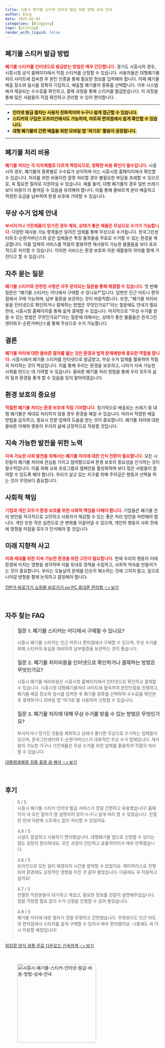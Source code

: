 ```yaml
---
title: 시흥시 폐기물 스티커 인터넷 발급 비용 방법 상세 안내
author: bing
date: 2025-02-01
categories: [Blogging]
tags: [writing]
render_with_liquid: false
---
```



<h2 id='폐기물 스티커 발급 방법'>폐기물 스티커 발급 방법</h2>

<p><b><span style="color: #ee2323;">폐기물 스티커를 인터넷으로 발급받는 방법은 매우 간단합니다.</span></b> 경기도 시흥시의 경우, 시흥시청 공식 홈페이지에서 직접 스티커를 신청할 수 있습니다. 사용자들은 대형폐기물처리 사이트에 접속한 후 본인 인증을 통해 필요한 정보를 입력해야 합니다. 이때 폐기물 배출 장소와 일시를 정확히 기입하고, 배출할 폐기물의 종류를 선택합니다. 이후 시스템에서 제공되는 수수료를 확인하고, 결제 과정을 통해 스티커를 발급받습니다. 이 과정을 통해 많은 사람들이 직접 확인하고 관리할 수 있어 편리합니다.</p>

<hr />

<ul>
    <li><b><span style="background-color: #ffe066;">인터넷 발급 절차는 사용자 친화적이며 누구나 쉽게 접근할 수 있습니다.</span></b></li>
    <li><b><span style="background-color: #ffe066;">스티커의 구입은 오프라인에서도 가능하여, 마트와 편의점에서 쉽게 확인할 수 있습니다.</span></b></li>
    <li><b><span style="background-color: #ffe066;">대형 폐기물의 간편 배출을 위한 모바일 앱 '여기로' 활용이 권장됩니다.</span></b></li>
</ul>

<hr />

<h2 id='폐기물 처리 비용'>폐기물 처리 비용</h2>

<p><b><span style="color: #ee2323;">폐기물 처리는 각 지자체별로 다르게 책정되므로, 정확한 비용 확인이 필수입니다.</span></b> 시흥시의 경우, 폐기물의 종류별로 수수료가 상이하며 이는 시흥시청 홈페이지에서 확인할 수 있습니다. 처리를 위한 비용이란 잘못 처리할 경우 불필요한 부담을 초래할 수 있으므로, 꼭 필요한 절차로 지원하실 수 있습니다. 예를 들어, 대형 폐기물의 경우 일반 쓰레기보다 비용이 더 들어갈 수 있음을 유의해야 합니다. 이를 통해 올바르게 분리 배출하고 적정한 요금을 납부하여 환경 보호에 기여할 수 있습니다.</p>

<h2 id='무상 수거 업체 안내'>무상 수거 업체 안내</h2>

<p><b><span style="color: #ee2323;">부서지거나 가전제품이 망가진 경우 제외, 상태가 좋은 제품은 무상으로 수거가 가능합니다.</span></b> 다양한 재사용 가능 항목들은 알려진 업체를 통해 무상으로 수거됩니다. 한국그린센터와 E-순환거버넌스와 같은 업체들은 특정 품목들을 무료로 수거할 수 있는 환경을 제공합니다. 이들 업체의 서비스를 적절히 활용하면 재사용이 가능한 물품들을 보다 효과적으로 처리할 수 있습니다. 이러한 서비스는 환경 보호와 자원 재활용의 의미를 함께 가진다고 할 수 있습니다.</p>

<h2 id='자주 묻는 질문'>자주 묻는 질문</h2>

<p><b><span style="color: #ee2323;">폐기물 스티커와 관련된 사항은 자주 문의되는 질문을 통해 해결할 수 있습니다.</span></b> 첫 번째 질문은 "폐기물 스티커는 어디에서 구매할 수 있나요?"입니다. 답변은 인근 마트나 편의점에서 구매 가능하며, 납부 필증을 보관하는 것이 바람직합니다. 또한, "폐기물 처리비용을 인터넷으로 확인하거나 결제하는 방법은 무엇인가요?"라는 질문에도 안내가 필요한데, 시흥시청 홈페이지를 통해 쉽게 결제할 수 있습니다. 마지막으로 "무상 수거를 받을 수 있는 방법은 무엇인가요?"라는 질문에 대해서는, 상태가 좋은 물품들은 한국그린센터와 E-순환거버넌스를 통해 무상으로 수거 가능합니다.</p>

<h2 id='결론'>결론</h2>

<p><b><span style="color: #ee2323;">폐기물 처리에 대한 올바른 절차를 밟는 것은 환경과 법적 문제예방에 중요한 역할을 합니다.</span></b> 시흥시에서 폐기물 스티커를 인터넷으로 발급받고, 무상 수거 업체를 활용하여 적절히 처리하는 것이 핵심입니다. 이를 통해 우리는 환경을 보호하고, 나아가 지속 가능한 사회를 만드는 데 기여할 수 있습니다. 올바른 폐기물 처리 방법을 통해 우리 모두의 삶의 질과 환경을 좋게 할 수 있음을 잊지 말아야겠습니다.</p>

<h2 id='환경 보호의 중요성'>환경 보호의 중요성</h2>

<p><b><span style="color: #ee2323;">적절한 폐기물 처리는 환경 보호에 직접 기여합니다.</span></b> 정기적으로 배출되는 쓰레기 중 대형 폐기물은 제대로 처리하지 않을 경우 환경을 해칠 수 있습니다. 따라서 적정한 배출 방법을 습득하고, 필요시 전문 업체의 도움을 받는 것이 중요합니다. 폐기물 처리에 대한 올바른 이해와 행동이 우리의 삶에 긍정적으로 작용할 것입니다.</p>

<h2 id='지속 가능한 발전을 위한 노력'>지속 가능한 발전을 위한 노력</h2>

<p><b><span style="color: #ee2323;">지속 가능한 사회 발전을 위해서는 폐기물 처리에 대한 인식 전환이 필요합니다.</span></b> 모든 시민들이 폐기물 처리에 관심을 가지고 참여함으로써 환경 보호의 중요성을 인식하는 것이 필수적입니다. 이를 위해 교육 프로그램과 캠페인을 활성화하여 보다 많은 사람들이 참여할 수 있도록 해야 합니다. 우리가 살고 있는 지구를 위해 주의깊은 행동과 선택을 하는 것이 무엇보다 중요합니다.</p>

<h2 id='사회적 책임'>사회적 책임</h2>

<p><b><span style="color: #ee2323;">기업과 개인 모두가 환경 보호를 위한 사회적 책임을 다해야 합니다.</span></b> 기업들은 폐기물 관리 방안을 적극적으로 고민하고 사용자가 체감할 수 있는 좋은 처리 방안을 마련해야 합니다. 개인 또한 작은 실천으로 큰 변화를 이끌어낼 수 있으며, 개인의 행동이 사회 전체에 영향을 미침을 모두가 인식해야 할 것입니다.</p>

<h2 id='미래 지향적 사고'>미래 지향적 사고</h2>

<p><b><span style="color: #ee2323;">미래 세대를 위한 지속 가능한 환경을 위한 고민이 필요합니다.</span></b> 현재 우리의 행동이 미래 환경에 미치는 영향을 생각하며 이를 토대로 정책을 수립하고, 사회적 약속을 만들어가는 것이 중요합니다. 우리는 오늘날의 문제를 단순히 해소하는 것에 그치지 말고, 앞으로 나아갈 방향을 함께 논의하고 결정해야 합니다.</p>


<p><a class="click-button" title="11번가 바로가기 쇼핑몰 바로가기 on PC 휴대폰 편리함" href="https://afficreate.github.io/posts/11%EB%B2%88%EA%B0%80-%EB%B0%94%EB%A1%9C%EA%B0%80%EA%B8%B0-%EC%87%BC%ED%95%91%EB%AA%B0-%EB%B0%94%EB%A1%9C%EA%B0%80%EA%B8%B0-on-PC-%ED%9C%B4%EB%8C%80%ED%8F%B0-%ED%8E%B8%EB%A6%AC%ED%95%A8/" rel="dofollow">11번가 바로가기 쇼핑몰 바로가기 on PC 휴대폰 편리함 👈 보기</a></p><br>
<h2 id='자주_찾는_FAQ'>자주 찾는 FAQ</h2>
<div itemscope="" itemtype="https://schema.org/FAQPage"> 
<blockquote> 
<div itemscope="" itemprop="mainEntity" itemtype="https://schema.org/Question"> 
<h3 itemprop="name">질문 1. 폐기물 스티커는 어디에서 구매할 수 있나요?</h3> 
<div itemscope="" itemprop="acceptedAnswer" itemtype="https://schema.org/Answer"> 
<span itemprop="text"> 
<p>시흥시 폐기물 스티커는 인근 마트나 편의점에서 구매할 수 있으며, 무상 수거를 위해 스티커의 유실을 대비하여 납부필증을 보관하는 것이 좋습니다.</p> 
</span> 
</div> 
</div> 
<div itemscope="" itemprop="mainEntity" itemtype="https://schema.org/Question"> 
<h3 itemprop="name">질문 2. 폐기물 처리비용을 인터넷으로 확인하거나 결제하는 방법은 무엇인가요?</h3> 
<div itemscope="" itemprop="acceptedAnswer" itemtype="https://schema.org/Answer"> 
<span itemprop="text"> 
<p>시흥시 폐기물 처리비용은 시흥시청 홈페이지에서 인터넷으로 확인하고 결제할 수 있습니다. 시흥시청 대형폐기물처리 사이트에 접속하여 본인인증을 진행하고, 폐기물 배출 장소와 일시를 입력한 후 폐기물 종류를 선택하여 수수료를 확인한 후 결제하거나 모바일 앱 '여기로'를 사용하여 신청할 수 있습니다.</p> 
</span> 
</div> 
</div> 
<div itemscope="" itemprop="mainEntity" itemtype="https://schema.org/Question"> 
<h3 itemprop="name">질문 3. 폐기물 처리에 대해 무상 수거를 받을 수 있는 방법은 무엇인가요?</h3> 
<div itemscope="" itemprop="acceptedAnswer" itemtype="https://schema.org/Answer"> 
<span itemprop="text"> 
<p>부서지거나 망가진 것들을 제외하고 상태가 좋다면 무상으로 수거하는 업체들이 있으며, 한국그린센터와 E-순환거버넌스가 대표적인 무상 수거 업체입니다. 재사용이 가능한 가구나 가전제품은 무상 수거를 위한 업체를 활용하여 적절히 처리할 수 있습니다.</p> 
</span> 
</div> 
</div> 
</blockquote> 
</div>
<p><a class="click-button" title="대통령꿈해몽 길몽 흉몽 꿈 해석" href="https://afficreate.github.io/posts/%EB%8C%80%ED%86%B5%EB%A0%B9%EA%BF%88%ED%95%B4%EB%AA%BD-%EA%B8%B8%EB%AA%BD-%ED%9D%89%EB%AA%BD-%EA%BF%88-%ED%95%B4%EC%84%9D/" rel="dofollow">대통령꿈해몽 길몽 흉몽 꿈 해석 👈 보기</a></p><br>
<h2 id='후기'>후기</h2>
<div itemscope itemtype="https://schema.org/Product">
  <blockquote>
  <div itemprop="review" itemscope itemtype="https://schema.org/Review">
      <div itemprop="reviewRating" itemscope itemtype="https://schema.org/Rating"> <span itemprop="ratingValue">5</span> / <span itemprop="bestRating">5</span> </div>
      <span itemprop="reviewBody">시흥시 폐기물 스티커 인터넷 발급 서비스가 정말 간편하고 유용했습니다! 홈페이지 내 모든 절차가 잘 설명되어 있어 누구나 쉽게 따라 할 수 있었습니다. 친절한 안내 덕분에 스트레스 없이 처리할 수 있었어요.</span>
  </div>
  <br>
  <div itemprop="review" itemscope itemtype="https://schema.org/Review">
      <div itemprop="reviewRating" itemscope itemtype="https://schema.org/Rating"> <span itemprop="ratingValue">4.9</span> / <span itemprop="bestRating">5</span> </div>
      <span itemprop="reviewBody">시설도 깔끔하고 사용하기 편리했습니다. 대형폐기물 앱으로 신청할 수 있다는 점도 굉장히 편리하네요. 모든 과정이 간단하고 효율적이어서 매우 만족했습니다.</span>
  </div>
  <br>
  <div itemprop="review" itemscope itemtype="https://schema.org/Review">
      <div itemprop="reviewRating" itemscope itemtype="https://schema.org/Rating"> <span itemprop="ratingValue">4.8</span> / <span itemprop="bestRating">5</span> </div>
      <span itemprop="reviewBody">온라인으로 모든 일이 해결되어 시간을 절약할 수 있었어요. 페이퍼리스로 진행되어 환경에도 긍정적인 영향을 미친 것 같아 좋았습니다. 다음에도 꼭 이용하고 싶어요!</span>
  </div>
  <br>
  <div itemprop="review" itemscope itemtype="https://schema.org/Review">
      <div itemprop="reviewRating" itemscope itemtype="https://schema.org/Rating"> <span itemprop="ratingValue">4.7</span> / <span itemprop="bestRating">5</span> </div>
      <span itemprop="reviewBody">친절한 직원분들이 대기하고 계셨고, 필요한 정보를 친절히 설명해주셨습니다. 정말 걱정할 필요 없이 수거 신청을 진행할 수 있어 좋았습니다.</span>
  </div>
  <br>
  <div itemprop="review" itemscope itemtype="https://schema.org/Review">
      <div itemprop="reviewRating" itemscope itemtype="https://schema.org/Rating"> <span itemprop="ratingValue">4.9</span> / <span itemprop="bestRating">5</span> </div>
      <span itemprop="reviewBody">폐기물 처리에 대한 절차가 정말 투명하고 간편했습니다. 무엇보다도 인근 마트와 편의점에서 스티커를 쉽게 구매할 수 있어서 매우 편리했어요. 나중에도 꼭 다시 이용할 예정입니다!</span>
  </div>
  <br>
  </blockquote>
</div>
<p><a class="click-button" title="위임장 양식 샘플 무료 다운로드 신속하게" href="https://afficreate.github.io/posts/%EC%9C%84%EC%9E%84%EC%9E%A5-%EC%96%91%EC%8B%9D-%EC%83%98%ED%94%8C-%EB%AC%B4%EB%A3%8C-%EB%8B%A4%EC%9A%B4%EB%A1%9C%EB%93%9C-%EC%8B%A0%EC%86%8D%ED%95%98%EA%B2%8C/" rel="dofollow">위임장 양식 샘플 무료 다운로드 신속하게 👈 보기</a></p><br>
<figure class="image"><img src="https://afficreate.github.io/assets/img/thumbnail/시흥시-폐기물-스티커-인터넷-발급-비용-방법-상세-안내.webp" alt="시흥시-폐기물-스티커-인터넷-발급-비용-방법-상세-안내" width="256" height="256"></figure>